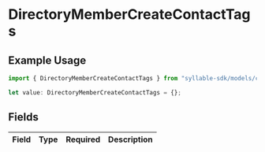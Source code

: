 # DirectoryMemberCreateContactTags

## Example Usage

```typescript
import { DirectoryMemberCreateContactTags } from "syllable-sdk/models/components";

let value: DirectoryMemberCreateContactTags = {};
```

## Fields

| Field       | Type        | Required    | Description |
| ----------- | ----------- | ----------- | ----------- |